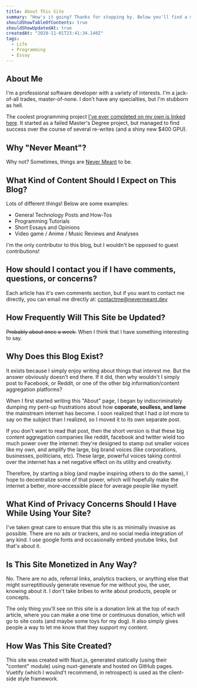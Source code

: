 ```yaml
---
title: About This Site
summary: "How's it going? Thanks for stopping by. Below you'll find a meta blog post about this site, why it was created, how it was created, and what kind of content you'll expect to find."
shouldShowTableOfContents: true
shouldShowUpdatedAt: true
createdAt: "2020-11-01T23:41:34.140Z"
tags: 
  - Life
  - Programming
  - Essay
---
```


## About Me
I'm a professional software developer with a variety of interests. I'm a jack-of-all trades, master-of-none. I don't have any specialties, but I'm stubborn as hell.

The coolest programming project [I've ever completed on my own is linked here](https://www.youtube.com/watch?v=0fLwrLrBcj8). It started as a failed Master's Degree project, but managed to find success over the course of several re-writes (and a shiny new $400 GPU).

## Why "Never Meant"?
Why not? Sometimes, things are [Never Meant](https://www.youtube.com/watch?v=_NfnXdXpjL0) to be.

## What Kind of Content Should I Expect on This Blog?
Lots of different things! Below are some examples:
- General Technology Posts and How-Tos
- Programming Tutorials
- Short Essays and Opinions
- Video game / Anime / Music Reviews and Analyses

I'm the only contributor to this blog, but I wouldn't be opposed to guest contributions!

## How should I contact you if I have comments, questions, or concerns?
Each article has it's own comments section, but if you want to contact me directly, you can email me directly at: <a href="mailto:contactme@nevermeant.dev">contactme@nevermeant.dev</a>

## How Frequently Will This Site be Updated?
~~Probably about once a week.~~ When I think that I have something interesting to say.

## Why Does this Blog Exist?
It exists because I simply enjoy writing about things that interest me. But the answer obviously doesn't end there. If it did, then why wouldn't I simply post to Facebook, or Reddit, or one of the other big information/content aggregation platforms?

When I first started writing this "About" page, I began by indiscriminately dumping my pent-up frustrations about how **coporate, soulless, and lame** the mainstream internet has become. I soon realized that I had *a lot* more to say on the subject than I realized, so I moved it <NuxtLink to="/why-start-a-blog-in-2020">to its own separate post.</NuxtLink> 

If you don't want to read that post, then the short version is that these big content aggregation companies like reddit, facebook and twitter wield too much power over the internet: they're designed to stamp out smaller voices like my own, and amplify the large, big brand voices (like corporations, businesses, politicians, etc). These large, powerful voices taking control over the internet has a net negative effect on its utility and creativity. 

Therefore, by starting a blog (and maybe inspiring others to do the same), I hope to decentralize some of that power, which will hopefully make the internet a better, more-accessible place for average people like myself.

## What Kind of Privacy Concerns Should I Have While Using Your Site?
I've taken great care to ensure that this site is as minimally invasive as possible. There are no ads or trackers, and no social media integration of any kind. I use google fonts and occasionally embed youtube links, but that's about it.

## Is This Site Monetized in Any Way?
No. There are no ads, referral links, analytics trackers, or anything else that might surreptitiously generate revenue for me without you, the user, knowing about it. I don't take bribes to write about products, people or concepts.

The only thing you'll see on this site is a donation link at the top of each article, where you can make a one time or continuous donation, which will go to site costs (and maybe some toys for my dog). It also simply gives people a way to let me know that they support my content. 

## How Was This Site Created?
This site was created with Nuxt.js, generated statically (using their "content" module) using nuxt-generate and hosted on GitHub pages. Vuetify (which I woulnd't recommend, in retrospect) is used as the client-side style framework.